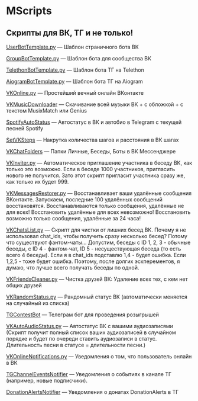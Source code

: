 # MScripts
## Скрипты для ВК, ТГ и не только!
[UserBotTemplate.py](https://github.com/ImMALWARE/MScripts/blob/main/UserBotTemplate.py) — Шаблон страничного бота ВК

[GroupBotTemplate.py](https://github.com/ImMALWARE/MScripts/blob/main/GroupBotTemplate.py) — Шаблон бота для сообщества ВК

[TelethonBotTemplate.py](https://github.com/ImMALWARE/MScripts/blob/main/TelethonBotTemplate.py) — Шаблон бота ТГ на Telethon

[AiogramBotTemplate.py](https://github.com/ImMALWARE/MScripts/blob/main/AiogramBotTemplate.py) — Шаблон бота ТГ на Aiogram

[VKOnline.py](https://github.com/ImMALWARE/MScripts/blob/main/VKOnline.py) — Простейший вечный онлайн ВКонтакте

[VKMusicDownloader](https://github.com/ImMALWARE/MScripts/tree/main/VKMusicDownloader) — Скачивание всей музыки ВК + с обложкой + с текстом MusixMatch или Genius

[SpotifyAutoStatus](https://github.com/ImMALWARE/MScripts/tree/main/SpotifyAutoStatus) — Автостатус в ВК и автобио в Telegram c текущей песней Spotify

[SetVKSteps](https://github.com/ImMALWARE/MScripts/blob/main/SetVKSteps.py) — Накрутка количества шагов и расстояния в ВК шагах

[VKChatFolders](https://github.com/ImMALWARE/MScripts/tree/main/VKChatFolders) — Папки Личные, Беседы, Боты в ВК Мессенджере

[VKInviter.py](https://github.com/ImMALWARE/MScripts/blob/main/VKInviter.py) — Автоматическое приглашение участника в беседу ВК, как только это возможно. Если в беседе 1000 участников, пригласить нового не получится. Зато этот скрипт пригласит участника сразу же, как только их будет 999.

[VKMessagesRestorer.py](https://github.com/ImMALWARE/MScripts/blob/main/VKMessagesRestorer.py) — Восстанавливает ваши удалённые сообщения ВКонтакте. Запускаем, последние 100 удалённых сообщений восстановятся. Восстанавливаются только сообщения, удалённые не для всех! Восстановить удалённые для всех невозможно! Восстановить возможно только сообщения, удалённые за 24 часа!

[VKChatsList.py](https://github.com/ImMALWARE/MScripts/blob/main/VKChatsList.py) — Скрипт для чистки от лишних бесед ВК. Почему я не использовал chat_ids, чтобы получить сразу несколько бесед? Потому что существуют фантом-чаты... Допустим, беседы с ID 1, 2, 3 - обычные беседы, с ID 4 - фантом-чат, ID 5 - несуществующая беседа (то есть всего 4 беседы). Если я в chat_ids подставлю 1,4 - будет ошибка. Если 1,2,5 - тоже будет ошибка. Поэтому, после долгих эскперементов, я думаю, что лучше всего получать беседы по одной.

[VKFriendsCleaner.py](https://github.com/ImMALWARE/MScripts/blob/main/VKFriendsCleaner.py) — Чистка друзей ВК: Удаление всех тех, с кем нет общих друзей

[VKRandomStatus.py](https://github.com/ImMALWARE/MScripts/blob/main/VKRandomStatus.py) — Рандомный статус ВК (автоматически меняется на случайный из списка)

[TGContestBot](https://github.com/ImMALWARE/MScripts/tree/main/TGContestBot) — Телеграм бот для проведения розыгрышей

[VKAutoAudioStatus.py](https://github.com/ImMALWARE/MScripts/blob/main/VKAutoAudioStatus.py) — Автостатус ВК с вашими аудиозаписями (Скрипт получит полный список ваших аудиозаписей в случайном порядке и будет по очереди ставить аудиозаписи в статус. Длительность песни в статусе = длительности песни.)

[VKOnlineNotifications.py](https://github.com/ImMALWARE/MScripts/blob/main/VKOnlineNotifications.py) — Уведомления о том, что пользователь онлайн в ВК

[TGChannelEventsNotifier](https://github.com/ImMALWARE/MScripts/tree/main/TGChannelEventsNotifier) — Уведомления о событиях в канале ТГ (например, новые подписчики).

[DonationAlertsNotifier](https://github.com/ImMALWARE/MScripts/tree/main/DonationAlertsNotifier) — Уведомления о донатах DonationAlerts в ТГ